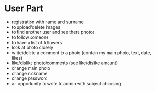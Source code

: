 # User Part

* registration with name and surname
* to upload/delete images
* to find another user and see there photos
* to follow someone
* to have a list of followers
* look at photo closely
* write/delete a comment to a photo (contain my main photo, text, date, likes)
* like/dislike photo/comments (see like/dislike amount)
* change main photo
* change nickname
* change password
* an opportunity to write to admin with subject choosing
